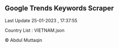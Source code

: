 

## Google Trends Keywords Scraper 
 
Last Update 25-01-2023 , 17:37:55

Country List :
VIETNAM.json



© Abdul Muttaqin 

